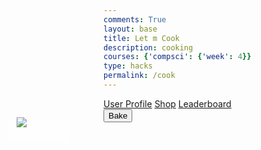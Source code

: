 ```yaml
---
comments: True
layout: base
title: Let m Cook
description: cooking
courses: {'compsci': {'week': 4}}
type: hacks
permalink: /cook
---
```

<link rel="stylesheet" href="/lmc-frontend/LMC/JS/SCSS/cook.css">
<div id="point-container">
    <img src="/lmc-frontend/images/star.png" id=star>
    <div id="points"></div>
</div>
<div id="sideNav" class="sidenav">
    <div class="container" onclick="openNav(this)">
        <div class="bar1"></div>
        <div class="bar2"></div>
        <div class="bar3"></div>
    </div>
    <div id="sideNav-content">
    <a href="#">User Profile</a>
    <a href="#">Shop</a>
    <a href="#">Leaderboard</a>
    </div>
</div>
<div class="pan">
    <div class="insidePan">
        <div id="drop-zone-UL"></div>
        <div id="drop-zone-UR"></div>
        <div id="drop-zone-BR"></div>
        <div id="drop-zone-BL"></div> 
    </div>
</div>



<div id="bake">
    <button onclick="bake()">Bake</button>
</div>
<style>
    #points
    {
        width: 100px;
        height: 35px;
        margin-left: 20px;
        margin-top: 5px;
        background-color: rgba(255, 255, 255, 0.5)
    }
    #point-container
    {
        position: absolute;
        left: 55px;
        margin-top: 30px;
        width: 50px;
        height: 50px;
        border-radius: 10px;
    }
    #star {
        position: absolute;
        object-fit: contain;
        right: 0;
        z-index: 999; /* Ensure the star image is above other elements */
    }
<!--  -->
    .listIngredients-container .cell {
            position: relative;
            width: 200px;
            height: 100px;
            margin: 0 5px; /* Add margin between cells */
        }
    .listIngredients-container {
            display: flex;
            justify-content: center;
        }
<!--  -->
        .listIngredients-container div {
            display: flex;
            justify-content: center;
            align-items: center;
        }
<!--  -->
        .listIngredients-container img {
            max-width: 100%;
            max-height: 100%;
            position: absolute;
            top: 50%;
            left: 50%;
            transform: translate(-50%, -50%);
        }
</style>
<div class="listIngredients-container">

</div>
<script>
  const cellWidth = 200;
    const cellHeight = 100;
    const numCells = 10;
<!--  -->
    for (let i = 0; i <= numCells; i++) {
        const newCell = document.createElement("div");  
        newCell.id = `cell${i}`;
        newCell.style.position = 'absolute';
        newCell.style.width = `${cellWidth}px`;
        newCell.style.height = `${cellHeight}px`;
<!--  -->
        if (i % 2 === 0) {
            newCell.style.left = 0;
            newCell.style.marginTop = `${i * cellHeight}px`;
        } else {
            newCell.style.left = `${cellWidth}px`; // Set the left position for odd cells
            newCell.style.marginTop = `${(i - 1) * cellHeight}px`; // Adjust marginTop for odd cells
        }
<!--  -->
        const ingredientsContainer = document.querySelector(".listIngredients-container");
        ingredientsContainer.appendChild(newCell);
<!--  -->
        // Check if the cell ID is 0, 1, or 2
        if (i <= 3) {
            // Create and append image element
            const image = document.createElement("img");
            const images = ['/lmc-frontend/images/egg.png', '/lmc-frontend/images/sugar.png', '/lmc-frontend/images/flour.png','/lmc-frontend/images/food15.png'];
            image.src = images[i];
            image.draggable = true;
            image.style.objectFit = 'contain';
            if (i === 0)
            {
                image.id = 'eggs';
            }
            else if (i === 1)
            {
                image.id = 'sugar';
            }
            else if (i === 2)
            {
                image.id = 'flour';
            }
            else if (i == 3)
            {
                image.id = 'food15.png';
            }
            newCell.appendChild(image);
        }
    }
    function bake() {
    var containerUR = document.getElementById("drop-zone-UR");
    var containerUL = document.getElementById("drop-zone-UL");
    var containerBL = document.getElementById("drop-zone-BL");
    var containerBR = document.getElementById("drop-zone-BR");
    <!--  -->
    const ingredientsPan = [];
    <!--  -->
    // Loop through the children of each container
    for (let i = 0; i < containerUR.children.length; i++) {
        ingredientsPan.push(containerUR.children[i].getAttribute('id'));
    }
    for (let i = 0; i < containerUL.children.length; i++) {
        ingredientsPan.push(containerUL.children[i].getAttribute('id'));
    }
    for (let i = 0; i < containerBL.children.length; i++) {
        ingredientsPan.push(containerBL.children[i].getAttribute('id'));
    }
    for (let i = 0; i < containerBR.children.length; i++) {
        ingredientsPan.push(containerBR.children[i].getAttribute('id'));
    }
    <!--  -->
    console.log(ingredientsPan);
}

</script>

<script src="/lmc-frontend/LMC/JS/dragFood.js"></script>
